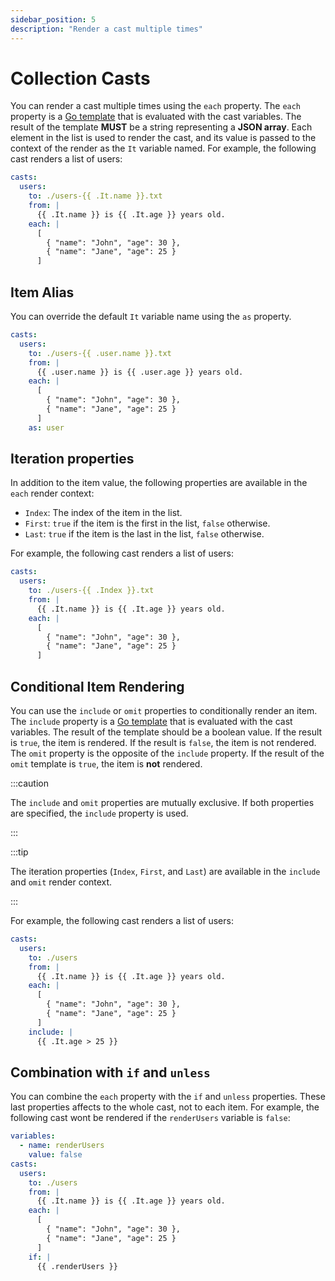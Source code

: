 ```yaml
---
sidebar_position: 5
description: "Render a cast multiple times"
---
```


# Collection Casts

You can render a cast multiple times using the `each` property. The `each` property is a [Go template](https://pkg.go.dev/text/template) that is evaluated with the cast variables. The result of the template **MUST** be a string representing a **JSON array**. Each element in the list is used to render the cast, and its value is passed to the context of the render as the `It` variable named. For example, the following cast renders a list of users:

```yaml
casts:
  users:
    to: ./users-{{ .It.name }}.txt
    from: |
      {{ .It.name }} is {{ .It.age }} years old.
    each: |
      [
        { "name": "John", "age": 30 },
        { "name": "Jane", "age": 25 }
      ]
```

## Item Alias

You can override the default `It` variable name using the `as` property.

```yaml
casts:
  users:
    to: ./users-{{ .user.name }}.txt
    from: |
      {{ .user.name }} is {{ .user.age }} years old.
    each: |
      [
        { "name": "John", "age": 30 },
        { "name": "Jane", "age": 25 }
      ]
    as: user
```

## Iteration properties

In addition to the item value, the following properties are available in the `each` render context:

- `Index`: The index of the item in the list.
- `First`: `true` if the item is the first in the list, `false` otherwise.
- `Last`: `true` if the item is the last in the list, `false` otherwise.

For example, the following cast renders a list of users:

```yaml
casts:
  users:
    to: ./users-{{ .Index }}.txt
    from: |
      {{ .It.name }} is {{ .It.age }} years old.
    each: |
      [
        { "name": "John", "age": 30 },
        { "name": "Jane", "age": 25 }
      ]
```

## Conditional Item Rendering

You can use the `include` or `omit` properties to conditionally render an item. The `include` property is a [Go template](https://pkg.go.dev/text/template) that is evaluated with the cast variables. The result of the template should be a boolean value. If the result is `true`, the item is rendered. If the result is `false`, the item is not rendered. The `omit` property is the opposite of the `include` property. If the result of the `omit` template is `true`, the item is **not** rendered.

:::caution

The `include` and `omit` properties are mutually exclusive. If both properties are specified, the `include` property is used.

:::

:::tip

The iteration properties (`Index`, `First`, and `Last`) are available in the `include` and `omit` render context.

:::

For example, the following cast renders a list of users:

```yaml
casts:
  users:
    to: ./users
    from: |
      {{ .It.name }} is {{ .It.age }} years old.
    each: |
      [
        { "name": "John", "age": 30 },
        { "name": "Jane", "age": 25 }
      ]
    include: |
      {{ .It.age > 25 }}
```

## Combination with `if` and `unless`

You can combine the `each` property with the `if` and `unless` properties. These last properties affects to the whole cast, not to each item. For example, the following cast wont be rendered if the `renderUsers` variable is `false`:

```yaml
variables:
  - name: renderUsers
    value: false
casts:
  users:
    to: ./users
    from: |
      {{ .It.name }} is {{ .It.age }} years old.
    each: |
      [
        { "name": "John", "age": 30 },
        { "name": "Jane", "age": 25 }
      ]
    if: |
      {{ .renderUsers }}
```
